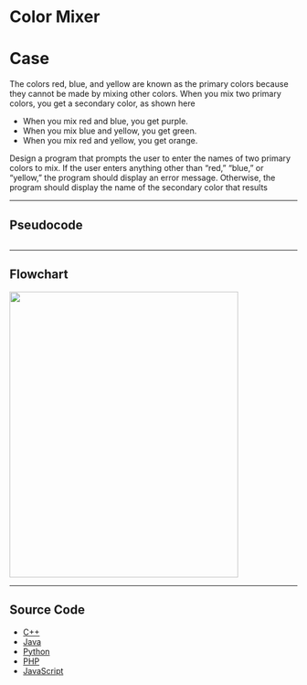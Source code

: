 # Color Mixer

# Case

The colors red, blue, and yellow are known as the primary colors because they cannot be made by mixing other colors. When you mix two primary colors, you get a secondary color, as shown here

- When you mix red and blue, you get purple.
- When you mix blue and yellow, you get green.
- When you mix red and yellow, you get orange.

Design a program that prompts the user to enter the names of two primary colors to mix. If the user enters anything other than “red,” “blue,” or “yellow,” the program should display an error message. Otherwise, the program should display the name of the secondary color that results

<hr>

## Pseudocode

```

```

<hr>

## Flowchart

<img src="design/.png" width="400" height="500">

<hr>

## Source Code

- [C++](source-code/.cpp)
- [Java](source-code/.java)
- [Python](source-code/.py)
- [PHP](source-code/.php)
- [JavaScript](source-code/.js)
